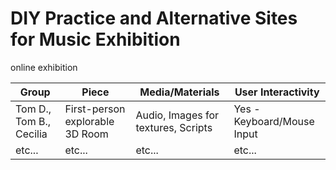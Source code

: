 # DIY Practice and Alternative Sites for Music Exhibition
online exhibition

| Group  | Piece | Media/Materials | User Interactivity |
| ------------- | ------------- | ------------- | ------------- |
| Tom D., Tom B., Cecilia | First-person explorable 3D Room  | Audio, Images for textures, Scripts | Yes - Keyboard/Mouse Input |
| etc...  | etc...  | etc... | etc... |
